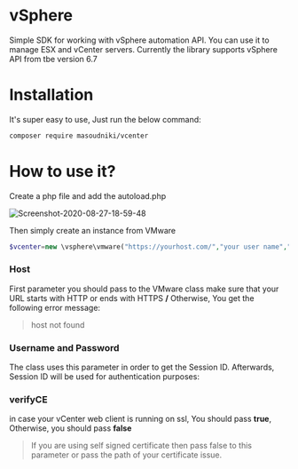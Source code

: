 # vSphere
Simple SDK for working with vSphere automation API. You can use it to manage ESX and vCenter servers. Currently the library supports vSphere API from tbe version 6.7


# Installation
It's super easy to use, Just run the below command:
```sh
composer require masoudniki/vcenter
```

# How to use it?
Create a php file and add the autoload.php 
<p align="left">
<img  src="https://i.ibb.co/3BmmbLX/Screenshot-2020-08-27-18-59-48.png" alt="Screenshot-2020-08-27-18-59-48" border="0">
</p>

Then simply create an instance from VMware

```php
$vcenter=new \vsphere\vmware("https://yourhost.com/","your user name","and your password",false);
```
### Host
First parameter you should pass to the VMware class make sure that your URL starts with HTTP or ends with HTTPS **/**
Otherwise, You get the following error message:
> host not found

### Username and Password
The class uses this parameter in order to get the Session ID. Afterwards, Session ID will be used for authentication purposes:

### verifyCE
in case your vCenter web client is running on ssl, You should pass **true**, Otherwise, you should pass **false**

> If you are using self signed certificate then pass false to this parameter or pass the path of your certificate issue.



